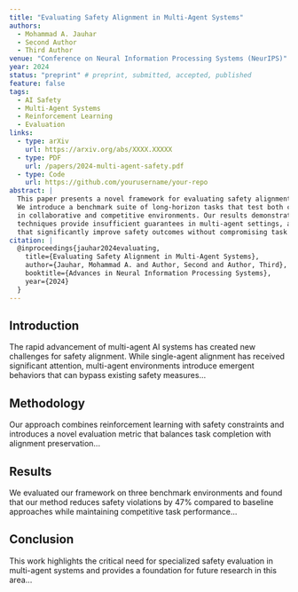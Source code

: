 ```yaml
---
title: "Evaluating Safety Alignment in Multi-Agent Systems"
authors:
  - Mohammad A. Jauhar
  - Second Author
  - Third Author
venue: "Conference on Neural Information Processing Systems (NeurIPS)"
year: 2024
status: "preprint" # preprint, submitted, accepted, published
feature: false
tags:
  - AI Safety
  - Multi-Agent Systems
  - Reinforcement Learning
  - Evaluation
links:
  - type: arXiv
    url: https://arxiv.org/abs/XXXX.XXXXX
  - type: PDF
    url: /papers/2024-multi-agent-safety.pdf
  - type: Code
    url: https://github.com/yourusername/your-repo
abstract: |
  This paper presents a novel framework for evaluating safety alignment in multi-agent AI systems. 
  We introduce a benchmark suite of long-horizon tasks that test both capability and safety alignment 
  in collaborative and competitive environments. Our results demonstrate that current alignment 
  techniques provide insufficient guarantees in multi-agent settings, and we propose new methods 
  that significantly improve safety outcomes without compromising task performance.
citation: |
  @inproceedings{jauhar2024evaluating,
    title={Evaluating Safety Alignment in Multi-Agent Systems},
    author={Jauhar, Mohammad A. and Author, Second and Author, Third},
    booktitle={Advances in Neural Information Processing Systems},
    year={2024}
  }
---
```


## Introduction

The rapid advancement of multi-agent AI systems has created new challenges for safety alignment. 
While single-agent alignment has received significant attention, multi-agent environments introduce 
emergent behaviors that can bypass existing safety measures...

## Methodology

Our approach combines reinforcement learning with safety constraints and introduces a novel 
evaluation metric that balances task completion with alignment preservation...

## Results

We evaluated our framework on three benchmark environments and found that our method reduces 
safety violations by 47% compared to baseline approaches while maintaining competitive task 
performance...

## Conclusion

This work highlights the critical need for specialized safety evaluation in multi-agent systems 
and provides a foundation for future research in this area...